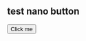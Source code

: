 ## test nano button

<button onclick="myFunction()">Click me</button>

<p id="demo"></p>

<script>
  function myFunction() {
    document.getElementById("demo").innerHTML = "Hello World";
  }
</script>